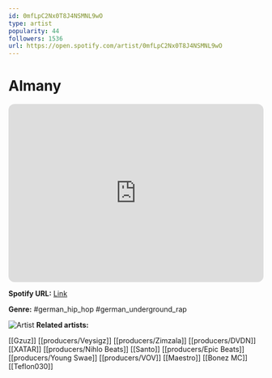 ```yaml
---
id: 0mfLpC2Nx0T8J4NSMNL9wO
type: artist
popularity: 44
followers: 1536
url: https://open.spotify.com/artist/0mfLpC2Nx0T8J4NSMNL9wO
---
```

# Almany

<iframe style="border-radius:12px" src="https://open.spotify.com/embed/artist/0mfLpC2Nx0T8J4NSMNL9wO" width="100%" height="352" frameBorder="0" allowfullscreen="" allow="autoplay; clipboard-write; encrypted-media; fullscreen; picture-in-picture" loading="lazy"></iframe>

**Spotify URL:** [Link](https://open.spotify.com/artist/0mfLpC2Nx0T8J4NSMNL9wO)

**Genre:**  #german_hip_hop #german_underground_rap

![Artist](https://i.scdn.co/image/ab6761610000e5eb8869b425362562a4c21723a3)
**Related artists:**

[[Gzuz]]
[[producers/Veysigz]]
[[producers/Zimzala]]
[[producers/DVDN]]
[[XATAR]]
[[producers/Nihlo Beats]]
[[Santo]]
[[producers/Epic Beats]]
[[producers/Young Swae]]
[[producers/VOV]]
[[Maestro]]
[[Bonez MC]]
[[Teflon030]]
